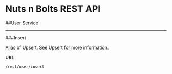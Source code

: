 Nuts n Bolts REST API
=====================
##User Service

---
###Insert

Alias of Upsert. See Upsert for more information.

**URL**

`/rest/user/insert`